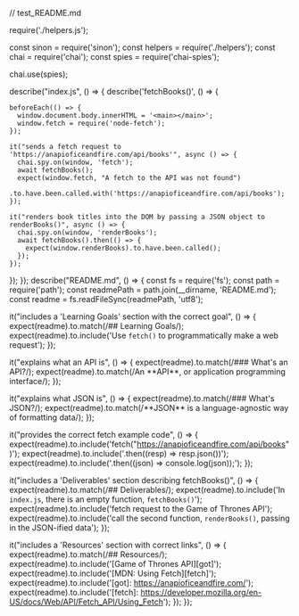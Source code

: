 // test_README.md

require('./helpers.js');

const sinon = require('sinon');
const helpers = require('./helpers');
const chai = require('chai');
const spies = require('chai-spies');

chai.use(spies);

describe("index.js", () => {
  describe('fetchBooks()', () => {

    beforeEach(() => {
      window.document.body.innerHTML = '<main></main>';
      window.fetch = require('node-fetch');
    });

    it("sends a fetch request to 'https://anapioficeandfire.com/api/books'", async () => {
      chai.spy.on(window, 'fetch');
      await fetchBooks();
      expect(window.fetch, "A fetch to the API was not found")
        .to.have.been.called.with('https://anapioficeandfire.com/api/books');
    });

    it("renders book titles into the DOM by passing a JSON object to renderBooks()", async () => {
      chai.spy.on(window, 'renderBooks');
      await fetchBooks().then(() => {
        expect(window.renderBooks).to.have.been.called();
      });
    });

  });
});
describe("README.md", () => {
  const fs = require('fs');
  const path = require('path');
  const readmePath = path.join(__dirname, 'README.md');
  const readme = fs.readFileSync(readmePath, 'utf8');

  it("includes a 'Learning Goals' section with the correct goal", () => {
    expect(readme).to.match(/## Learning Goals/);
    expect(readme).to.include('Use `fetch()` to programmatically make a web request');
  });

  it("explains what an API is", () => {
    expect(readme).to.match(/### What's an API\?/);
    expect(readme).to.match(/An \*\*API\*\*, or application programming interface/);
  });

  it("explains what JSON is", () => {
    expect(readme).to.match(/### What's JSON\?/);
    expect(readme).to.match(/\*\*JSON\*\* is a language-agnostic way of formatting data/);
  });

  it("provides the correct fetch example code", () => {
    expect(readme).to.include('fetch("https://anapioficeandfire.com/api/books")');
    expect(readme).to.include('.then((resp) => resp.json())');
    expect(readme).to.include('.then((json) => console.log(json));');
  });

  it("includes a 'Deliverables' section describing fetchBooks()", () => {
    expect(readme).to.match(/## Deliverables/);
    expect(readme).to.include('In `index.js`, there is an empty function, `fetchBooks()`');
    expect(readme).to.include('fetch request to the Game of Thrones API');
    expect(readme).to.include('call the second function, `renderBooks()`, passing in the JSON-ified data');
  });

  it("includes a 'Resources' section with correct links", () => {
    expect(readme).to.match(/## Resources/);
    expect(readme).to.include('[Game of Thrones API][got]');
    expect(readme).to.include('[MDN: Using Fetch][fetch]');
    expect(readme).to.include('[got]: https://anapioficeandfire.com/');
    expect(readme).to.include('[fetch]: https://developer.mozilla.org/en-US/docs/Web/API/Fetch_API/Using_Fetch');
  });
});